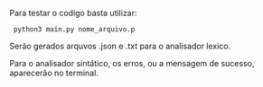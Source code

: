 Para testar o codigo basta utilizar:

~~~shell
 python3 main.py nome_arquivo.p
~~~

Serão gerados arquvos .json e .txt para o analisador lexico. 

Para o analisador sintático, os erros, ou a mensagem de sucesso, aparecerâo no terminal. 